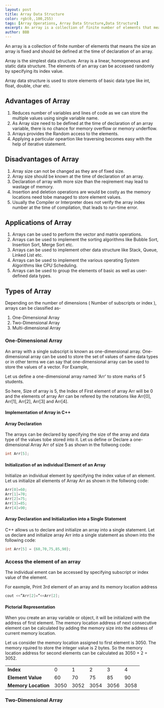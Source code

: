 ```yaml
---
layout: post
title: Array Data Structure
color: rgb(0,,100,255) 
tags: [Array Operations, Array Data Structure,Data Structure]
excerpt: An array is a collection of finite number of elements that means the size an array is fixed and should be defined at the time of declaration of an array.
author: BBB
---
```


An array is a collection of finite number of elements that means the size an array is fixed and should be defined at the time of declaration of an array. 

Array is the simplest data structure. Array is a linear, homogeneous and static data structure. The elements of an array can be accessed randomly by specifying its index value. 

Array data structure is used to store elements of basic data type like int, float, double, char etc. 

## Advantages of Array
1. Reduces number of variables and lines of code as we can store the multiple values using single variable name.
2. As Array size need to be defined at the time of declaration of an array variable, there is no chance for memory overflow or memory underflow.
3. Arrays provides the Random access to the elements.
4. Applying a particular opeartion like traversing becomes easy with the help of iterative statement.

## Disadvantages of Array
1. Array size can not be changed as they are of fixed size.
2. Array size should be known at the time of declaration of an array.
3. Declaration of array with more size than the reqirement may lead to wastage of memory. 
4. Insertion and deletion operations are would be costly as the memory locations need tobe managed to store element values. 
5. Usually the Compiler or Interpreter does not verify the array index number at the time of compilation, that leads to run-time error.

## Applications of Array
1. Arrays can be used to perform the vector and matrix operations. 
2. Arrays can be used to implement the sorting algorithms like Bubble Sort, Insertion Sort, Merge Sort etc.
3. Arrays can be used to implement other data structure like Stack, Queue, Linked List etc.
4. Arrays can be used to implement the various operating System Algorithms like CPU Scheduling.
5. Arrays can be used to group the elements of basic as well as user-defined data types.

## Types of Array

Depending on the number of dimensions ( Number of subscripts or index ), arrays can be classified as- 
1. One-Dimensional Array
2. Two-Dimensional Array
3. Multi-dimensional Array

### One-Dimensional Array

An array with a single subscript is known as one-dimensional array. One-dimensional array can be used to store the set of values of same data types or in other terms we can say that one-dimensional array can be used to store the values of a vector.
For Example,

Let us define a one-dimensional array named 'Arr' to store marks of 5 students. 

So here, Size of array is 5,  the Index of First element of array Arr will be 0 and the elements of array Arr can be refered by the notations like Arr[0], Arr[1], Arr[2], Arr[3] and Arr[4].

#### Implementation of Array in C++


#### Array Declaration

The arrays can be declared by specifying the size of the array and data type of the values tobe stored into it.
Let us define or Declare a one-dimensional Array Arr of size 5 as shown in the follwong code:
 
```cpp
int Arr[5];
```

#### Initialization of an individual Element of an Array 
Initialize an individual element by specifying the index value of an element.
Let us initialize all elements of Array Arr as shown in the follwong code:

```cpp
Arr[0]=60;
Arr[1]=70;
Arr[2]=75;
Arr[3]=85;
Arr[4]=90;
```

#### Array Declaration and Initialization into a Single Statement

C++ allows us to declare and initialize an array into a single statement. 
Let us declare and initialize array Arr into a single statement as shown into the following code:

```cpp
int Arr[5] = {60,70,75,85,90};
```
### Access the element of an array

The individual ement can be accessed by specifying subscript or index value of the element.

For eaxmple, Print 3rd element of an array and its memory location address

```cpp
cout <<”Arr[2]=”<<Arr[2];
```


#### Pictorial Representation 
When you create an array variable or object, it will be initialized with the address of first element. The memory location address of next consecutive element can be calculated by adding the memory size into the address of current memory location. 

Let us consider the memory location assigned to first element is 3050. The memory rquired to store the integer value is 2 bytes. So the memory location address for second elements can be calculated as 3050 + 2 = 3052.

| | | | | | |
|-|-|-|-|-|-| 
| **Index**           |	0	     | 1       |	2      |      3	|      4 |
| **Element Value**	  | 60    | 70      |	75     |	   85 |     90 |
| **Memory Location** |	3050 | 3052	| 3054 | 3056 |	3058 |


### Two-Dimensional Array
